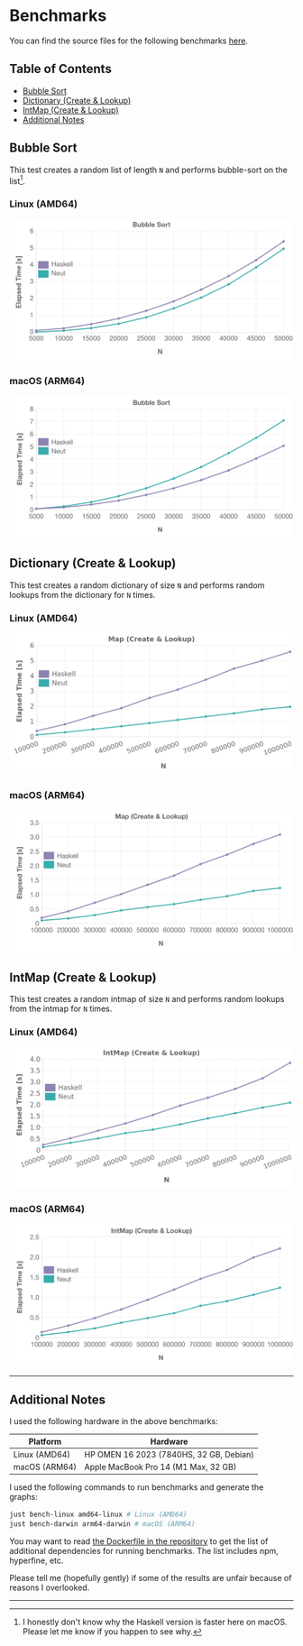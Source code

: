 # Benchmarks

You can find the source files for the following benchmarks [here](https://github.com/vekatze/neut/tree/main/bench/action).

## Table of Contents

- [Bubble Sort](#bubble-sort)
- [Dictionary (Create & Lookup)](#dictionary-create--lookup)
- [IntMap (Create & Lookup)](#intmap-create--lookup)
- [Additional Notes](#additional-notes)

## Bubble Sort

This test creates a random list of length `N` and performs bubble-sort on the list[^bubble].

### Linux (AMD64)

![bubble sort](./image/graph/amd64-linux/bubble.png "bubble sort")

### macOS (ARM64)

![bubble sort](./image/graph/arm64-darwin/bubble.png "bubble sort")

## Dictionary (Create & Lookup)

This test creates a random dictionary of size `N` and performs random lookups from the dictionary for `N` times.

### Linux (AMD64)

![dictionary](./image/graph/amd64-linux/dictionary.png "dictionary")

### macOS (ARM64)

![dictionary](./image/graph/arm64-darwin/dictionary.png "dictionary")

## IntMap (Create & Lookup)

This test creates a random intmap of size `N` and performs random lookups from the intmap for `N` times.

### Linux (AMD64)

![IntMap](./image/graph/amd64-linux/intmap.png "IntMap")

### macOS (ARM64)

![IntMap](./image/graph/arm64-darwin/intmap.png "IntMap")

---

## Additional Notes

I used the following hardware in the above benchmarks:

| Platform      | Hardware                                |
| ------------- | --------------------------------------- |
| Linux (AMD64) | HP OMEN 16 2023 (7840HS, 32 GB, Debian) |
| macOS (ARM64) | Apple MacBook Pro 14 (M1 Max, 32 GB)    |

I used the following commands to run benchmarks and generate the graphs:

```sh
just bench-linux amd64-linux # Linux (AMD64)
just bench-darwin arm64-darwin # macOS (ARM64)
```

You may want to read [the Dockerfile in the repository](https://github.com/vekatze/neut/blob/main/build/Dockerfile) to get the list of additional dependencies for running benchmarks. The list includes npm, hyperfine, etc.

Please tell me (hopefully gently) if some of the results are unfair because of reasons I overlooked.

---

[^bubble]: I honestly don't know why the Haskell version is faster here on macOS. Please let me know if you happen to see why.
